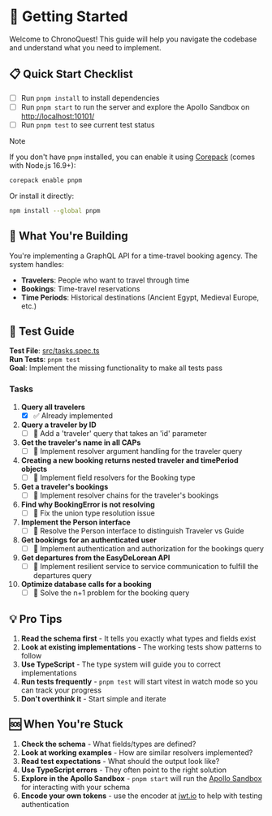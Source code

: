 # 🚀 Getting Started

Welcome to ChronoQuest! This guide will help you navigate the codebase and understand what you need to implement.

## 📋 Quick Start Checklist

- [ ] Run `pnpm install` to install dependencies
- [ ] Run `pnpm start` to run the server and explore the Apollo Sandbox on [http://localhost:10101/](http://localhost:10101/)
- [ ] Run `pnpm test` to see current test status

> [!NOTE]
> If you don't have `pnpm` installed, you can enable it using [Corepack](https://nodejs.org/api/corepack.html) (comes with Node.js 16.9+):
> ```bash
> corepack enable pnpm
> ```
> Or install it directly:
> ```bash
> npm install --global pnpm
> ```

## 🎯 What You're Building

You're implementing a GraphQL API for a time-travel booking agency. The system handles:

- **Travelers**: People who want to travel through time
- **Bookings**: Time-travel reservations
- **Time Periods**: Historical destinations (Ancient Egypt, Medieval Europe, etc.)

## 🧪 Test Guide

**Test File**: [src/tasks.spec.ts](src/tasks.spec.ts#L73)  
**Run Tests**: `pnpm test`  
**Goal**: Implement the missing functionality to make all tests pass  

### Tasks

1. **Query all travelers**
    - [x] ✅ Already implemented
2. **Query a traveler by ID**
    - [ ] 🔧 Add a 'traveler' query that takes an 'id' parameter
3. **Get the traveler's name in all CAPs**
    - [ ] 🔧 Implement resolver argument handling for the traveler query
4. **Creating a new booking returns nested traveler and timePeriod objects**
    - [ ] 🔧 Implement field resolvers for the Booking type
5. **Get a traveler's bookings**
    - [ ] 🔧 Implement resolver chains for the traveler's bookings
6. **Find why BookingError is not resolving**
    - [ ] 🔧 Fix the union type resolution issue
7. **Implement the Person interface**
    - [ ] 🔧 Resolve the Person interface to distinguish Traveler vs Guide
8. **Get bookings for an authenticated user**
    - [ ] 🔧 Implement authentication and authorization for the bookings query
9. **Get departures from the EasyDeLorean API**
    - [ ] 🔧 Implement resilient service to service communication to fulfill the departures query
10. **Optimize database calls for a booking**
    - [ ] 🔧 Solve the n+1 problem for the booking query

## 💡 Pro Tips

1. **Read the schema first** - It tells you exactly what types and fields exist
2. **Look at existing implementations** - The working tests show patterns to follow
3. **Use TypeScript** - The type system will guide you to correct implementations
4. **Run tests frequently** - `pnpm test` will start vitest in watch mode so you can track your progress
5. **Don't overthink it** - Start simple and iterate

## 🆘 When You're Stuck

1. **Check the schema** - What fields/types are defined?
2. **Look at working examples** - How are similar resolvers implemented?
3. **Read test expectations** - What should the output look like?
4. **Use TypeScript errors** - They often point to the right solution
5. **Explore in the Apollo Sandbox** - `pnpm start` will run the [Apollo Sandbox](http://localhost:10101/) for interacting with your schema
6. **Encode your own tokens** - use the encoder at [jwt.io](https://www.jwt.io/) to help with testing authentication
